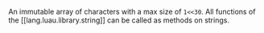 
An immutable array of characters with a max size of `1<<30`. All functions of the [[lang.luau.library.string]] can be called as methods on strings.